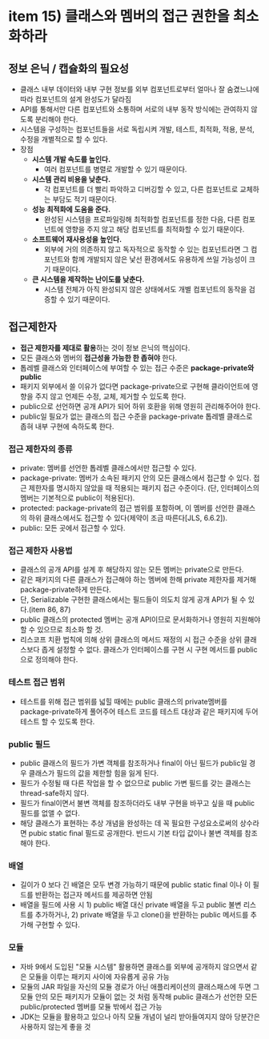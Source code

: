 # item 15) 클래스와 멤버의 접근 권한을 최소화하라

## 정보 은닉 / 캡슐화의 필요성

* 클래스 내부 데이터와 내부 구현 정보를 외부 컴포넌트로부터 얼마나 잘 숨겼느냐에 따라 컴포넌트의 설계 완성도가 달라짐
* API를 통해서만 다른 컴포넌트와 소통하며 서로의 내부 동작 방식에는 관여하지 않도록 분리해야 한다.
* 시스템을 구성하는 컴포넌트들을 서로 독립시켜 개발, 테스트, 최적화, 적용, 분석, 수정을 개별적으로 할 수 있다.
* 장점
  * **시스템 개발 속도를 높인다.**
    * 여러 컴포넌트를 병렬로 개발할 수 있기 때문이다.
  * **시스템 관리 비용을 낮춘다.**
    * 각 컴포넌트를 더 빨리 파악하고 디버깅할 수 있고, 다른 컴포넌트로 교체하는 부담도 적기 때문이다.
  * **성능 최적화에 도움을 준다.**
    * 완성된 시스템을 프로파일링해 최적화할 컴포넌트를 정한 다음, 다른 컴포넌트에 영향을 주지 않고 해당 컴포넌트를 최적화할 수 있기 때문이다.
  * **소프트웨어 재사용성을 높인다.**
    * 외부에 거의 의존하지 않고 독자적으로 동작할 수 있는 컴포넌트라면 그 컴포넌트와 함께 개발되지 않은 낯선 환경에서도 유용하게 쓰일 가능성이 크기 때문이다.
  * **큰 시스템을 제작하는 난이도를 낮춘다.**
    * 시스템 전체가 아직 완성되지 않은 상태에서도 개별 컴포넌트의 동작을 검증할 수 있기 때문이다.

## 접근제한자

* **접근 제한자를 제대로 활용**하는 것이 정보 은닉의 핵심이다.
* 모든 클래스와 멤버의 **접근성을 가능한 한 좁혀야** 한다.
* 톱레벨 클래스와 인터페이스에 부여할 수 있는 접근 수준은 **package-private와 public**
* 패키지 외부에서 쓸 이유가 없다면 package-private으로 구현해 클라이언트에 영향을 주지 않고 언제든 수정, 교체, 제거할 수 있도록 한다.
* public으로 선언하면 공개 API가 되어 하위 호환을 위해 영원히 관리해주어야 한다.
* public일 필요가 없는 클래스의 접근 수준을 package-private 톱레벨 클래스로 좁혀 내부 구현에 속하도록 한다.

### **접근 제한자의 종류**

* private: 멤버를 선언한 톱레벨 클래스에서만 접근할 수 있다.
* package-private: 멤버가 소속된 패키지 안의 모든 클래스에서 접근할 수 있다. 접근 제한자를 명시하지 않았을 때 적용되는 패키지 접근 수준이다. (단, 인터페이스의 멤버는 기본적으로 public이 적용된다).
* protected: package-private의 접근 범위를 포함하며, 이 멤버를 선언한 클래스의 하위 클래스에서도 접근할 수 있다(제약이 조금 따른다\[JLS, 6.6.2]).
* public: 모든 곳에서 접근할 수 있다.

### **접근 제한자 사용법**

* 클래스의 공개 API를 설계 후 해당하지 않는 모든 멤버는 private으로 만든다.
* 같은 패키지의 다른 클래스가 접근해야 하는 멤버에 한해 private 제한자를 제거해 package-private하게 만든다.
* 단, Serializable 구현한 클래스에서는 필드들이 의도치 않게 공개 API가 될 수 있다.(item 86, 87)
* public 클래스의 protected 멤버는 공개 API이므로 문서화하거나 영원히 지원해야 할 수 있으므로 최소화 할 것.
* 리스코프 치환 법칙에 의해 상위 클래스의 메서드 재정의 시 접근 수준을 상위 클래스보다 좁게 설정할 수 없다. 클래스가 인터페이스를 구현 시 구현 메서드를 public으로 정의해야 한다.

### **테스트 접근 범위**

* 테스트를 위해 접근 범위를 넓힐 때에는 public 클래스의 private멤버를 package-private하게 풀어주어 테스트 코드를 테스트 대상과 같은 패키지에 두어 테스트 할 수 있도록 한다.

### **public 필드**

* public 클래스의 필드가 가변 객체를 참조하거나 final이 아닌 필드가 public일 경우 클래스가 필드의 값을 제한할 힘을 잃게 된다.
* 필드가 수정될 때 다른 작업을 할 수 없으므로 public 가변 필드를 갖는 클래스는 thread-safe하지 않다.
* 필드가 final이면서 불변 객체를 참조하더라도 내부 구현을 바꾸고 싶을 때 public 필드를 없앨 수 없다.
* 해당 클래스가 표현하는 추상 개념을 완성하는 데 꼭 필요한 구성요소로써의 상수라면 pubic static final 필드로 공개한다. 반드시 기본 타입 값이나 불변 객체를 참조해야 한다.

### **배열**

* 길이가 0 보다 긴 배열은 모두 변경 가능하기 때문에 public static final 이나 이 필드를 반환하는 접근자 메서드를 제공하면 안됨
* 배열을 필드에 사용 시 1) public 배열 대신 private 배열을 두고 public 불변 리스트를 추가하거나, 2) private 배열을 두고 clone()을 반환하는 public 메서드를 추가해 구현할 수 있다.

### **모듈**

* 자바 9에서 도입된 "모듈 시스템" 활용하면 클래스를 외부에 공개하지 않으면서 같은 모듈을 이루는 패키지 사이에 자유롭게 공유 가능
* 모듈의 JAR 파일을 자신의 모듈 경로가 아닌 애플리케이션의 클래스패스에 두면 그 모듈 안의 모든 패키지가 모듈이 없는 것 처럼 동작해 public 클래스가 선언한 모든 public/protected 멤버를 모듈 밖에서 접근 가능
* JDK는 모듈을 활용하고 있으나 아직 모듈 개념이 널리 받아들여지지 않아 당분간은 사용하지 않는게 좋을 것
